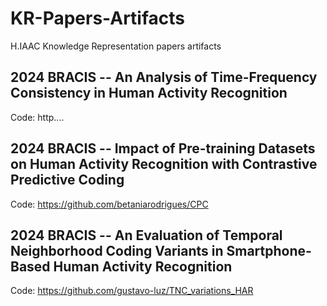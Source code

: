 # KR-Papers-Artifacts

H.IAAC Knowledge Representation papers artifacts

## 2024 BRACIS -- An Analysis of Time-Frequency Consistency in Human Activity Recognition

Code: http....

## 2024 BRACIS -- Impact of Pre-training Datasets on Human Activity Recognition with Contrastive Predictive Coding

Code: https://github.com/betaniarodrigues/CPC

## 2024 BRACIS -- An Evaluation of Temporal Neighborhood Coding Variants in Smartphone-Based Human Activity Recognition

Code: https://github.com/gustavo-luz/TNC_variations_HAR